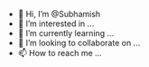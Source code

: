 - 👋 Hi, I’m @Subhamish
- 👀 I’m interested in ...
- 🌱 I’m currently learning ...
- 💞️ I’m looking to collaborate on ...
- 📫 How to reach me ...

<!---
Subhamish/Subhamish is a ✨ special ✨ repository because its `README.md` (this file) appears on your GitHub profile.
You can click the Preview link to take a look at your changes.
--->
